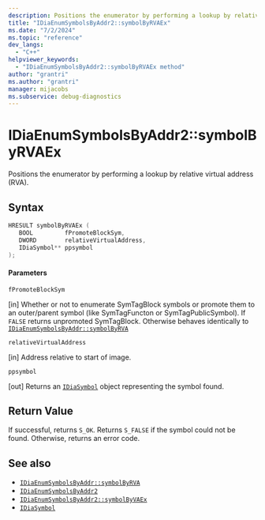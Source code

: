 ```yaml
---
description: Positions the enumerator by performing a lookup by relative virtual address (RVA). Method of IDiaEnumSymbolsByAddr2.
title: "IDiaEnumSymbolsByAddr2::symbolByRVAEx"
ms.date: "7/2/2024"
ms.topic: "reference"
dev_langs:
  - "C++"
helpviewer_keywords:
  - "IDiaEnumSymbolsByAddr2::symbolByRVAEx method"
author: "grantri"
ms.author: "grantri"
manager: mijacobs
ms.subservice: debug-diagnostics
---
```


# IDiaEnumSymbolsByAddr2::symbolByRVAEx

Positions the enumerator by performing a lookup by relative virtual address (RVA).

## Syntax

```C++
HRESULT symbolByRVAEx (
   BOOL         fPromoteBlockSym,
   DWORD        relativeVirtualAddress,
   IDiaSymbol** ppsymbol
);
```

#### Parameters

 `fPromoteBlockSym`

[in] Whether or not to enumerate SymTagBlock symbols or promote them to an outer/parent symbol (like SymTagFuncton or SymTagPublicSymbol). If `FALSE` returns unpromoted SymTagBlock. Otherwise behaves identically to [`IDiaEnumSymbolsByAddr::symbolByRVA`](../../debugger/debug-interface-access/idiaenumsymbolsbyaddr-symbolbyrva.md)

 `relativeVirtualAddress`

[in] Address relative to start of image.

 `ppsymbol`

[out] Returns an [`IDiaSymbol`](../../debugger/debug-interface-access/idiasymbol.md) object representing the symbol found.

## Return Value

 If successful, returns `S_OK`. Returns `S_FALSE` if the symbol could not be found. Otherwise, returns an error code.

## See also

- [`IDiaEnumSymbolsByAddr::symbolByRVA`](../../debugger/debug-interface-access/idiaenumsymbolsbyaddr-symbolbyrva.md)
- [`IDiaEnumSymbolsByAddr2`](../../debugger/debug-interface-access/idiaenumsymbolsbyaddr2.md)
- [`IDiaEnumSymbolsByAddr2::symbolByVAEx`](../../debugger/debug-interface-access/idiaenumsymbolsbyaddr2-symbolbyvaex.md)
- [`IDiaSymbol`](../../debugger/debug-interface-access/idiasymbol.md)
